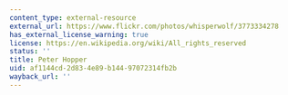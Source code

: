```yaml
---
content_type: external-resource
external_url: https://www.flickr.com/photos/whisperwolf/3773334278
has_external_license_warning: true
license: https://en.wikipedia.org/wiki/All_rights_reserved
status: ''
title: Peter Hopper
uid: af1144cd-2d83-4e89-b144-97072314fb2b
wayback_url: ''
---
```

